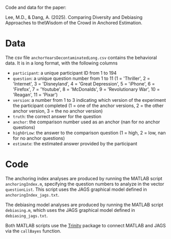 Code and data for the paper:

Lee, M.D., & Dang, A. (2025). Comparing Diversity and Debiasing Approaches to the\\Wisdom of the Crowd in Anchored Estimation.

# Data

The csv file `anchorYearsDecontaminatedLong.csv` contains the behavioral data. It is in a long format, with the following columns
- `participant`: a unique participant ID from 1 to 194
- `question`: a unique question number from 1 to 11 (1 = 'Thriller', 2 = 'Internet', 3 = 'Disneyland', 4 = 'Great Depression', 5 = 'iPhone', 6 = 'Firefox', 7 = 'Youtube', 8 = 'McDonalds', 9 = 'Revolutionary War', 10 = 'Reagan', 11 = 'Pixar')
- `version`: a number from 1 to 3 indicating which version of the experiment the participant completed (1 = one of the anchor versions, 2 = the other anchor version, 3 = the no anchor version)
- `truth`: the correct answer for the question
- `anchor`: the comparison number used as an anchor (nan for no anchor questions)
- `highOrLow`: the answer to the comparison question (1 = high, 2 = low, nan for no anchor questions)
- `estimate`: the estimated answer provided by the participant

# Code

The anchoring index analyses are produced by running the  MATLAB script `anchoringIndex.m`, specifying the question numbers to analyze in the vector `questionList`. This script uses the JAGS graphical model defined in `anchoringIndex_jags.txt`.

The debiasing model analyses are produced by running the  MATLAB script `debiasing.m`, which uses the JAGS graphical model defined in `debiasing_jags.txt`.

Both MATLAB scripts use the [Trinity](https://github.com/joachimvandekerckhove/trinity) package to connect MATLAB and JAGS via the `callBayes` function.
